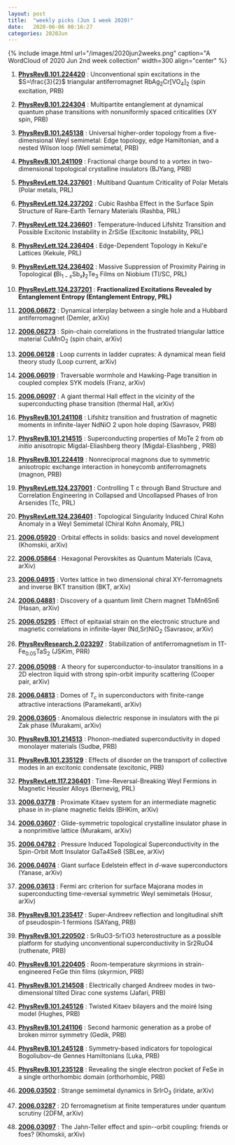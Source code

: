 ```yaml
---
layout: post
title:  "weekly picks (Jun 1 week 2020)"
date:   2020-06-06 00:16:27
categories: 2020Jun
---
```


{% include image.html url="/images/2020jun2weeks.png" caption="A WordCloud of 2020 Jun 2nd week collection" width=300 align="center" %}



1. **[PhysRevB.101.224420](https://link.aps.org/doi/10.1103/PhysRevB.101.224420)** :  Unconventional spin excitations in the $S=\frac{3}{2}$ triangular antiferromagnet ${\mathrm{RbAg}}_{2}\mathrm{Cr}{[{\mathrm{VO}}_{4}]}_{2}$ (spin excitation, PRB)

1. **[PhysRevB.101.224304](https://link.aps.org/doi/10.1103/PhysRevB.101.224304)** : Multipartite entanglement at dynamical quantum phase transitions with nonuniformly spaced criticalities (XY spin, PRB)

1. **[PhysRevB.101.245138](https://link.aps.org/doi/10.1103/PhysRevB.101.245138)** :  Universal higher-order topology from a five-dimensional Weyl semimetal: Edge topology, edge Hamiltonian, and a nested Wilson loop (Well semimetal, PRB)


1. **[PhysRevB.101.241109](https://link.aps.org/doi/10.1103/PhysRevB.101.241109)** :  Fractional charge bound to a vortex in two-dimensional topological crystalline insulators (BJYang, PRB)

1. **[PhysRevLett.124.237601](https://link.aps.org/doi/10.1103/PhysRevLett.124.237601)** :  Multiband Quantum Criticality of Polar Metals (Polar metals, PRL)

1. **[PhysRevLett.124.237202](https://link.aps.org/doi/10.1103/PhysRevLett.124.237202)** :  Cubic Rashba Effect in the Surface Spin Structure of Rare-Earth Ternary Materials (Rashba, PRL)

1. **[PhysRevLett.124.236601](https://link.aps.org/doi/10.1103/PhysRevLett.124.236601)** :  Temperature-Induced Lifshitz Transition and Possible Excitonic Instability in ZrSiSe (Excitonic Instability, PRL)

1. **[PhysRevLett.124.236404](https://link.aps.org/doi/10.1103/PhysRevLett.124.236404)** :  Edge-Dependent Topology in Kekul\'e Lattices (Kekule, PRL)

1. **[PhysRevLett.124.236402](https://link.aps.org/doi/10.1103/PhysRevLett.124.236402)** :  Massive Suppression of Proximity Pairing in Topological ${\mathbf{(}{\mathrm{Bi}}_{1\ensuremath{-}x}{\mathrm{Sb}}_{x}\mathbf{)}}_{2}{\mathrm{Te}}_{3}$ Films on Niobium (TI/SC, PRL)

1. **[PhysRevLett.124.237201](https://link.aps.org/doi/10.1103/PhysRevLett.124.237201)** :  **Fractionalized Excitations Revealed by Entanglement Entropy (Entanglement Entropy, PRL)**


1. **[2006.06672](http://arxiv.org/abs/2006.06672)** :  Dynamical interplay between a single hole and a Hubbard antiferromagnet (Demler, arXiv)

1. **[2006.06273](http://arxiv.org/abs/2006.06273)** :  Spin-chain correlations in the frustrated triangular lattice material CuMnO$_2$ (spin chain, arXiv)

1. **[2006.06128](http://arxiv.org/abs/2006.06128)** :  Loop currents in ladder cuprates: A dynamical mean field theory study (Loop current, arXiv)

1. **[2006.06019](http://arxiv.org/abs/2006.06019)** :  Traversable wormhole and Hawking-Page transition in coupled complex SYK models (Franz, arXiv)

1. **[2006.06097](http://arxiv.org/abs/2006.06097)** :  A giant thermal Hall effect in the vicinity of the superconducting phase transition (thermal Hall, arXiv)

1. **[PhysRevB.101.241108](https://link.aps.org/doi/10.1103/PhysRevB.101.241108)** :  Lifshitz transition and frustration of magnetic moments in infinite-layer NdNiO 2 upon hole doping (Savrasov, PRB)

1. **[PhysRevB.101.214515](https://link.aps.org/doi/10.1103/PhysRevB.101.214515)** :  Superconducting properties of MoTe 2 from <i>ab initio</i> anisotropic Migdal-Eliashberg theory (Migdal-Eliashberg , PRB)

1. **[PhysRevB.101.224419](https://link.aps.org/doi/10.1103/PhysRevB.101.224419)** :  Nonreciprocal magnons due to symmetric anisotropic exchange interaction in honeycomb antiferromagnets (magnon, PRB)

1. **[PhysRevLett.124.237001](https://link.aps.org/doi/10.1103/PhysRevLett.124.237001)** :  Controlling T c through Band Structure and Correlation Engineering in Collapsed and Uncollapsed Phases of Iron Arsenides (Tc, PRL)

1. **[PhysRevLett.124.236401](https://link.aps.org/doi/10.1103/PhysRevLett.124.236401)** :  Topological Singularity Induced Chiral Kohn Anomaly in a Weyl Semimetal (Chiral Kohn Anomaly, PRL)


1. **[2006.05920](http://arxiv.org/abs/2006.05920)** :  Orbital effects in solids: basics and novel development (Khomskii, arXiv)

1. **[2006.05864](http://arxiv.org/abs/2006.05864)** :  Hexagonal Perovskites as Quantum Materials (Cava, arXiv)

1. **[2006.04915](http://arxiv.org/abs/2006.04915)** :  Vortex lattice in two dimensional chiral XY-ferromagnets and inverse BKT transition (BKT, arXiv)

1. **[2006.04881](http://arxiv.org/abs/2006.04881)** :  Discovery of a quantum limit Chern magnet TbMn6Sn6 (Hasan, arXiv)

1. **[2006.05295](http://arxiv.org/abs/2006.05295)** :  Effect of epitaxial strain on the electronic structure and magnetic correlations in infinite-layer (Nd,Sr)NiO$_2$ (Savrasov, arXiv)

1. **[PhysRevResearch.2.023297](https://journals.aps.org/prresearch/abstract/10.1103/PhysRevResearch.2.023297)** :  Stabilization of antiferromagnetism in 1T-${\mathrm{Fe}}_{0.05}{\mathrm{TaS}}_{2}$ (JSKim, PRR)

1. **[2006.05098](http://arxiv.org/abs/2006.05098)** :  A theory for superconductor-to-insulator transitions in a 2D electron liquid with strong spin-orbit impurity scattering (Cooper pair, arXiv)

1. **[2006.04813](http://arxiv.org/abs/2006.04813)** :  Domes of $T_c$ in superconductors with finite-range attractive interactions (Paramekanti, arXiv)


1. **[2006.03605](http://arxiv.org/abs/2006.03605)** :  Anomalous dielectric response in insulators with the pi Zak phase (Murakami, arXiv)

1. **[PhysRevB.101.214513](https://link.aps.org/doi/10.1103/PhysRevB.101.214513)** :  Phonon-mediated superconductivity in doped monolayer materials (Sudbø, PRB)

1. **[PhysRevB.101.235129](https://link.aps.org/doi/10.1103/PhysRevB.101.235129)** :  Effects of disorder on the transport of collective modes in an excitonic condensate (excitonic, PRB)

1. **[PhysRevLett.117.236401](https://link.aps.org/doi/10.1103/PhysRevLett.117.236401)** :  Time-Reversal-Breaking Weyl Fermions in Magnetic Heusler Alloys (Bernevig, PRL)


1. **[2006.03778](http://arxiv.org/abs/2006.03778)** :  Proximate Kitaev system for an intermediate magnetic phase in in-plane magnetic fields (BHKim, arXiv)

1. **[2006.03607](http://arxiv.org/abs/2006.03607)** :  Glide-symmetric topological crystalline insulator phase in a nonprimitive lattice (Murakami, arXiv)

1. **[2006.04782](http://arxiv.org/abs/2006.04782)** :  Pressure Induced Topological Superconductivity in the Spin-Orbit Mott Insulator GaTa4Se8 (SBLee, arXiv)

1. **[2006.04074](http://arxiv.org/abs/2006.04074)** :  Giant surface Edelstein effect in $d$-wave superconductors (Yanase, arXiv)

1. **[2006.03613](http://arxiv.org/abs/2006.03613)** :  Fermi arc criterion for surface Majorana modes in superconducting time-reversal symmetric Weyl semimetals (Hosur, arXiv)

1. **[PhysRevB.101.235417](https://link.aps.org/doi/10.1103/PhysRevB.101.235417)** :  Super-Andreev reflection and longitudinal shift of pseudospin-1 fermions (SAYang, PRB)

1. **[PhysRevB.101.220502](https://journals.aps.org/prb/pdf/10.1103/PhysRevB.101.220502)** :  SrRuO3-SrTiO3 heterostructure as a possible platform for studying unconventional superconductivity in Sr2RuO4 (ruthenate, PRB)

1. **[PhysRevB.101.220405](https://journals.aps.org/prb/pdf/10.1103/PhysRevB.101.220405)** :  Room-temperature skyrmions in strain-engineered FeGe thin films (skyrmion, PRB)

1. **[PhysRevB.101.214508](https://journals.aps.org/prb/pdf/10.1103/PhysRevB.101.214508)** :  Electrically charged Andreev modes in two-dimensional tilted Dirac cone systems (Jafari, PRB)

1. **[PhysRevB.101.245126](https://journals.aps.org/prb/pdf/10.1103/PhysRevB.101.245126)** :  Twisted Kitaev bilayers and the moiré Ising model (Hughes, PRB)

1. **[PhysRevB.101.241106](https://journals.aps.org/prb/pdf/10.1103/PhysRevB.101.241106)** :  Second harmonic generation as a probe of broken mirror symmetry (Gedik, PRB)

1. **[PhysRevB.101.245128](https://journals.aps.org/prb/pdf/10.1103/PhysRevB.101.245128)** :  Symmetry-based indicators for topological Bogoliubov–de Gennes Hamiltonians (Luka, PRB)

1. **[PhysRevB.101.235128](https://journals.aps.org/prb/pdf/10.1103/PhysRevB.101.235128)** :  Revealing the single electron pocket of FeSe in a single orthorhombic domain (orthorhombic, PRB)


1. **[2006.03502](http://arxiv.org/abs/2006.03502)** :  Strange semimetal dynamics in SrIrO$_3$ (iridate, arXiv)

1. **[2006.03287](http://arxiv.org/abs/2006.03287)** :  2D ferromagnetism at finite temperatures under quantum scrutiny (2DFM, arXiv)

1. **[2006.03097](http://arxiv.org/abs/2006.03097)** :  The Jahn-Teller effect and spin--orbit coupling: friends or foes? (Khomskii, arXiv)
